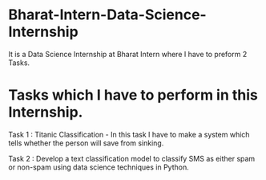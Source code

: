 # Bharat-Intern-Data-Science-Internship
It is a Data Science Internship at Bharat Intern where I have to preform 2 Tasks.
# Tasks which I have to perform in this Internship.
Task 1 : Titanic Classification - In this task I have to make a system which tells whether the person will save from sinking.

Task 2 : Develop a text classification model to classify SMS as either spam or non-spam using data science techniques in Python.
